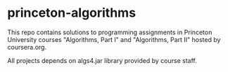 # princeton-algorithms
This repo contains solutions to programming assignments in Princeton University courses "Algorithms, Part I" and "Algorithms, Part II" hosted by coursera.org.

All projects depends on algs4.jar library provided by course staff.